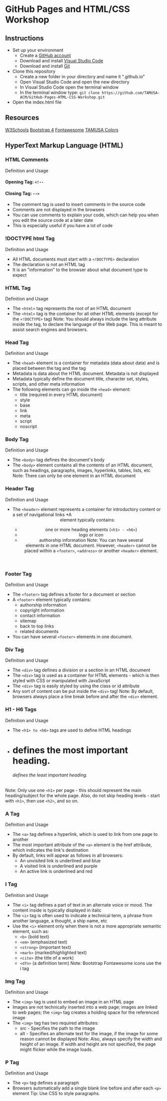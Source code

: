 # GitHub Pages and HTML/CSS Workshop

## Instructions
* Set up your environment
   * Create a [GitHub account](https://github.com/)
   * Download and install [Visual Studio Code](https://code.visualstudio.com/Download)
   * Download and install [Git](https://git-scm.com/downloads)
* Clone this repository
   * Create a new folder in your directory and name it "<your github username>.github.io"
   * Open Visual Studio Code and open the new directory
   * In Visual Studio Code open the terminal window
   * In the terminal window type: `git clone https://github.com/TAMUSA-ACM/GitHub-Pages-HTML-CSS-Workshop.git`
* Open the index.html file

## Resources
[W3Schools](https://www.w3schools.com/default.asp)
[Bootstrap 4](https://getbootstrap.com/)
[Fontawesome](https://fontawesome.com/)
[TAMUSA Colors](https://www.tamusa.edu/brandguide/brand-tool-kit/brand-colors.html)

## HyperText Markup Language (HTML)


### HTML Comments
Definition and Usage
#### Opening Tag: `<!--`
#### Closing Tag: `-->`
* The comment tag is used to insert comments in the source code
* Comments are not displayed in the browsers
* You can use comments to explain your code, which can help you when you edit the source code at a later date
* This is especially useful if you have a lot of code

### !DOCTYPE html Tag
Definition and Usage
* All HTML documents must start with a `<!DOCTYPE>` declaration
* The declaration is not an HTML tag
* It is an "information" to the browser about what document type to expect

### HTML Tag
Definition and Usage
* The `<html>` tag represents the root of an HTML document
* The `<html>` tag is the container for all other HTML elements (except for the `<!DOCTYPE>` tag)
Note: You should always include the lang attribute inside the <html> tag, to declare the language of the Web page. This is meant to assist search engines and browsers.

### Head Tag
Definition and Usage
* The `<head>` element is a container for metadata (data about data) and is placed between the <html> tag and the <body> tag
* Metadata is data about the HTML document. Metadata is not displayed
* Metadata typically define the document title, character set, styles, scripts, and other meta information
* The following elements can go inside the `<head>` element:
    * title (required in every HTML document)
    * style
    * base
    * link
    * meta
    * script
    * noscript

### Body Tag
Definition and Usage
* The `<body>` tag defines the document's body
* The `<body>` element contains all the contents of an HTML document, such as headings, paragraphs, images, hyperlinks, tables, lists, etc
Note: There can only be one <body> element in an HTML document
   
### Header Tag
Definition and Usage
* The `<header>` element represents a container for introductory content or a set of navigational links
*A <header> element typically contains:
    * one or more heading elements (`<h1> - <h6>`)
    * logo or icon
    * authorship information
Note: You can have several <header> elements in one HTML document. However, `<header>` cannot be placed within a `<footer>`, `<address>` or another `<header>` element.

### Footer Tag
Definition and Usage
* The `<footer>` tag defines a footer for a document or section
* A `<footer>` element typically contains:
    * authorship information
    * copyright information
    * contact information
    * sitemap
    * back to top links
    * related documents
* You can have several `<footer>` elements in one document.
   
### Div Tag
Definition and Usage
* The `<div>` tag defines a division or a section in an HTML document
* The `<div>` tag is used as a container for HTML elements - which is then styled with CSS or manipulated with JavaScript
* The `<div>` tag is easily styled by using the class or id attribute
* Any sort of content can be put inside the `<div>` tag!
Note: By default, browsers always place a line break before and after the `<div>` element.

### H1 - H6 Tags
Definition and Usage
* The `<h1> to <h6>` tags are used to define HTML headings
* <h1> defines the most important heading. <h6> defines the least important heading.
Note: Only use one `<h1>` per page - this should represent the main heading/subject for the whole page. Also, do not skip heading levels - start with `<h1>`, then use `<h2>`, and so on.
   
### A Tag
Definition and Usage
* The `<a>` tag defines a hyperlink, which is used to link from one page to another
* The most important attribute of the `<a>` element is the href attribute, which indicates the link's destination
* By default, links will appear as follows in all browsers:
    * An unvisited link is underlined and blue
    * A visited link is underlined and purple
    * An active link is underlined and red

### I Tag
Definition and Usage
* The `<i>` tag defines a part of text in an alternate voice or mood. The content inside is typically displayed in italic
* The `<i>` tag is often used to indicate a technical term, a phrase from another language, a thought, a ship name, etc
* Use the `<i>` element only when there is not a more appropriate semantic element, such as:
    * `<b>` (bold text)
    * `<em>` (emphasized text)
    * `<strong>` (important text)
    * `<mark>` (marked/highlighted text)
    * `<cite>` (the title of a work)
    * `<dfn>` (a definition term)
Note: Bootstrap Fontawesome icons use the i tag

### Img Tag
Definition and Usage
* The `<img>` tag is used to embed an image in an HTML page
* Images are not technically inserted into a web page; images are linked to web pages; the `<img>` tag creates a holding space for the referenced image
* The `<img>` tag has two required attributes:
    * src - Specifies the path to the image
    * alt - Specifies an alternate text for the image, if the image for some reason cannot be displayed
Note: Also, always specify the width and height of an image. If width and height are not specified, the page might flicker while the image loads.

### P Tag
Definition and Usage
* The `<p>` tag defines a paragraph
* Browsers automatically add a single blank line before and after each `<p>` element
Tip: Use CSS to style paragraphs.

